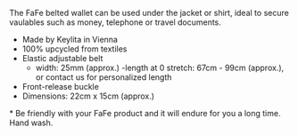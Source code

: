 The FaFe belted wallet can be used under the jacket or shirt, ideal to secure vaulables such as money, telephone or travel documents.

- Made by Keylita in Vienna
- 100% upcycled from textiles
- Elastic adjustable belt
    - width: 25mm (approx.)
    -length at 0 stretch: 67cm - 99cm (approx.), or contact us for personalized length
- Front-release buckle
- Dimensions: 22cm x 15cm (approx.)

\* Be friendly with your FaFe product and it will endure for you a long time. Hand wash.